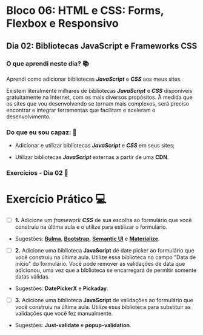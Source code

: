 # Bloco 06: HTML e CSS: Forms, Flexbox e Responsivo

## Dia 02: Bibliotecas JavaScript e Frameworks CSS

### O que aprendi neste dia? :books:

Aprendi como adicionar bibliotecas **_JavaScript_** e **_CSS_** aos meus sites.

Existem literalmente milhares de bibliotecas **_JavaScript_** e **_CSS_** disponíveis gratuitamente na Internet, com os mais diversos propósitos. À medida que os sites que vou desenvolvendo se tornam mais complexos, será preciso encontrar e integrar ferramentas que facilitam e aceleram o desenvolvimento.

### Do que eu sou capaz: :rocket:

- Adicionar e utilizar bibliotecas **_JavaScript_** e **_CSS_** em seus sites;

- Utilizar bibliotecas **_JavaScript_** externas a partir de uma **CDN**.


### Exercícios - Dia 02 :memo:

# Exercício Prático :computer:

- [ ] **1.** Adicione um _framework **CSS**_ de sua escolha ao formulário que você construiu na última aula e o utilize para estilizar o formulário.

- Sugestões: [**Bulma**](https://bulma.io/), [**Bootstrap**](https://getbootstrap.com/), [**Semantic UI**]() e [**Materialize**](https://semantic-ui.com/).


- [ ] **2.** Adicione uma biblioteca **JavaScript** de date picker ao formulário que você construiu na última aula. Utilize essa biblioteca no campo "Data de início" do formulário. Você pode remover as validações de data que adicionou, uma vez que a biblioteca se encarregará de permitir somente datas válidas.

- Sugestões: **DatePickerX** e **Pickaday**.


- [ ] **3.** Adicione uma biblioteca **JavaScript** de validações ao formulário que você construiu na última aula. Utilize essa biblioteca para substituir as validações que você fez manualmente.

- Sugestões: **Just-validate** e **popup-validation**.
